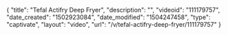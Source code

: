 {
    "title": "Tefal Actifry Deep Fryer",
    "description": "",
    "videoid": "111179757",
    "date_created": "1502923084",
    "date_modified": "1504247458",
    "type": "captivate",
    "layout": "video",
    "url": "\/v\/tefal-actifry-deep-fryer\/111179757"
}